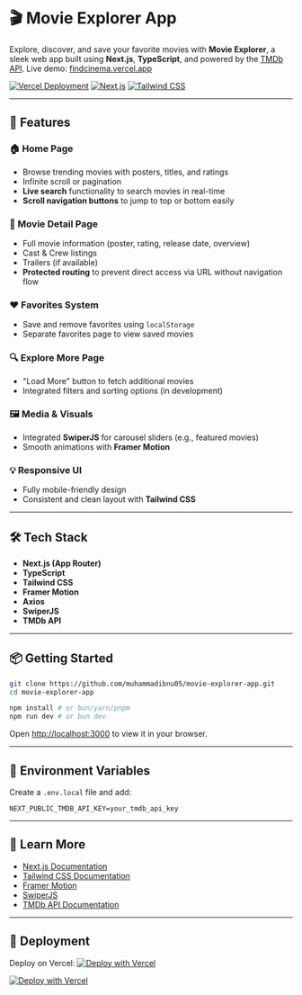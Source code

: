 # 🎬 Movie Explorer App

Explore, discover, and save your favorite movies with **Movie Explorer**, a sleek web app built using **Next.js**, **TypeScript**, and powered by the [TMDb API](https://developer.themoviedb.org/). Live demo: [findcinema.vercel.app](https://findcinema.vercel.app)

[![Vercel Deployment](https://img.shields.io/badge/Deployed%20on-Vercel-000?logo=vercel&logoColor=white)](https://vercel.com)
[![Next.js](https://img.shields.io/badge/built%20with-Next.js-000?logo=next.js)](https://nextjs.org)
[![Tailwind CSS](https://img.shields.io/badge/styled%20with-Tailwind%20CSS-38bdf8?logo=tailwindcss&logoColor=white)](https://tailwindcss.com)

---

## 🚀 Features

### 🏠 Home Page

- Browse trending movies with posters, titles, and ratings
- Infinite scroll or pagination
- **Live search** functionality to search movies in real-time
- **Scroll navigation buttons** to jump to top or bottom easily

### 📄 Movie Detail Page

- Full movie information (poster, rating, release date, overview)
- Cast & Crew listings
- Trailers (if available)
- **Protected routing** to prevent direct access via URL without navigation flow

### ❤️ Favorites System

- Save and remove favorites using `localStorage`
- Separate favorites page to view saved movies

### 🔍 Explore More Page

- "Load More" button to fetch additional movies
- Integrated filters and sorting options (in development)

### 🖼️ Media & Visuals

- Integrated **SwiperJS** for carousel sliders (e.g., featured movies)
- Smooth animations with **Framer Motion**

### 💡 Responsive UI

- Fully mobile-friendly design
- Consistent and clean layout with **Tailwind CSS**

---

## 🛠️ Tech Stack

- **Next.js (App Router)**
- **TypeScript**
- **Tailwind CSS**
- **Framer Motion**
- **Axios**
- **SwiperJS**
- **TMDb API**

---

## 📦 Getting Started

```bash
git clone https://github.com/muhammadibnu05/movie-explorer-app.git
cd movie-explorer-app

npm install # or bun/yarn/pnpm
npm run dev # or bun dev
```

Open [http://localhost:3000](http://localhost:3000) to view it in your browser.

---

## 🔐 Environment Variables

Create a `.env.local` file and add:

```env
NEXT_PUBLIC_TMDB_API_KEY=your_tmdb_api_key
```

---

## 🧠 Learn More

- [Next.js Documentation](https://nextjs.org/docs)
- [Tailwind CSS Documentation](https://tailwindcss.com/docs)
- [Framer Motion](https://www.framer.com/motion/)
- [SwiperJS](https://swiperjs.com/react)
- [TMDb API Documentation](https://developer.themoviedb.org/)

---

## 🚀 Deployment

Deploy on Vercel:
[![Deploy with Vercel](https://vercel.com/button)](https://vercel.com/new)

[![Deploy with Vercel](https://vercel.com/button)](https://vercel.com/new)
